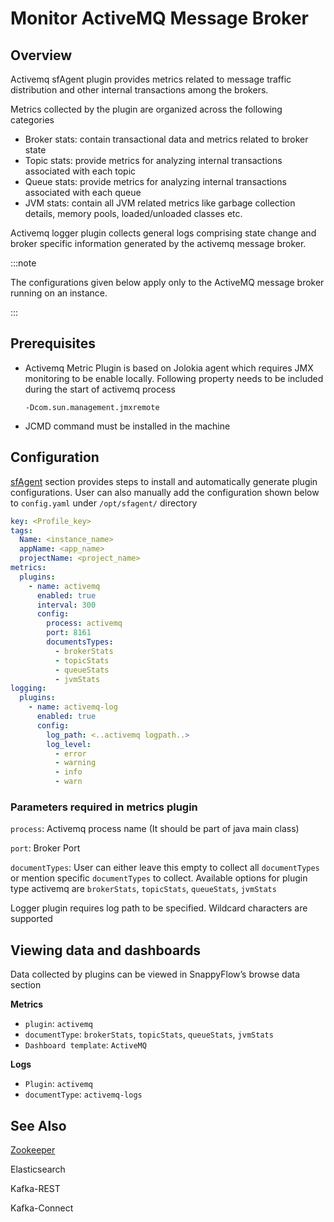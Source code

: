 # Monitor ActiveMQ Message Broker

## Overview

Activemq sfAgent plugin provides metrics related to message traffic distribution and other internal transactions among the brokers. 

Metrics collected by the plugin are organized across the following categories

- Broker stats: contain transactional data and metrics related to broker state
- Topic stats: provide metrics for analyzing internal transactions associated with each topic
- Queue stats: provide metrics for analyzing internal transactions associated with each queue
- JVM stats: contain all JVM related metrics like garbage collection details, memory pools, loaded/unloaded classes etc.

Activemq logger plugin collects general logs comprising state change and broker specific information generated by the activemq message broker.

:::note

The configurations given below apply only to the ActiveMQ message broker running on an instance.

:::

## Prerequisites

- Activemq Metric Plugin is based on Jolokia agent which requires JMX monitoring to be enable locally. Following property needs to be included during the start of activemq process

  ```
  -Dcom.sun.management.jmxremote
  ```

- JCMD command must be installed in the machine

## Configuration

[sfAgent](/docs/sidebar-sf-selfhosted-turbo/quick_start/getting_started/#sfagent) section provides steps to install and automatically generate plugin configurations.  User can also manually add the configuration shown below to `config.yaml` under `/opt/sfagent/` directory

```yaml
key: <Profile_key>
tags:
  Name: <instance_name>
  appName: <app_name>
  projectName: <project_name>
metrics:
  plugins:
    - name: activemq
      enabled: true
      interval: 300
      config:
        process: activemq
        port: 8161
        documentsTypes:
          - brokerStats
          - topicStats
          - queueStats
          - jvmStats
logging:
  plugins:
    - name: activemq-log
      enabled: true
      config:
        log_path: <..activemq logpath..>
        log_level:
          - error
          - warning
          - info
          - warn
```

### Parameters required in metrics plugin

`process`: Activemq process name (It should be part of java main class)

`port`: Broker Port

`documentTypes`: User can either leave this empty to collect all `documentTypes` or mention specific `documentTypes` to collect. Available options for plugin type activemq are `brokerStats`, `topicStats`, `queueStats`, `jvmStats`

Logger plugin requires log path to be specified. Wildcard characters are supported

## Viewing data and dashboards

Data collected by plugins can be viewed in SnappyFlow’s browse data section 

**Metrics**

- `plugin`: `activemq`
- `documentType`: `brokerStats`, `topicStats`, `queueStats`, `jvmStats` 
- `Dashboard template`: `ActiveMQ`

**Logs**

- `Plugin`: `activemq`
- `documentType`: `activemq-logs`

## See Also

[Zookeeper](/docs/sidebar-sf-selfhosted-turbo/integrations/zookeeper)

Elasticsearch

Kafka-REST

Kafka-Connect